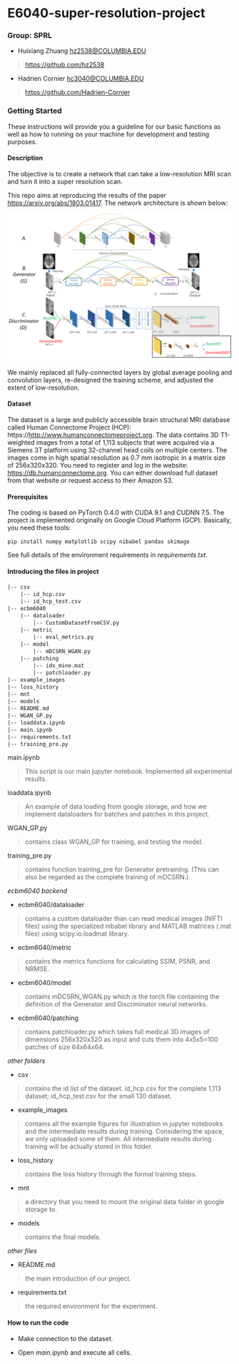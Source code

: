 # E6040-super-resolution-project


### Group: SPRL
* 	Huixiang Zhuang hz2538@COLUMBIA.EDU
>https://github.com/hz2538
* 	Hadrien Cornier hc3040@COLUMBIA.EDU
>https://github.com/Hadrien-Cornier

### Getting Started
These instructions will provide you a guideline for our basic functions as well as how to running on your machine for development and testing purposes.

#### Description 
The objective is to create a network that can take a low-resolution MRI scan and turn it into a super resolution scan.

This repo aims at reproducing the results of the paper https://arxiv.org/abs/1803.01417. The network architecture is shown below:

![Architecture](./example_images/architecture2.png)

We mainly replaced all fully-connected layers by global average pooling and convolution layers, re-designed the training scheme, and adjusted the extent of low-resolution. 

#### Dataset
The dataset is a large and publicly accessible brain structural MRI database called Human Connectome Project (HCP): https://http://www.humanconnectomeproject.org. The data contains 3D
T1-weighted images from a total of 1,113 subjects that were acquired via a Siemens 3T platform using 32-channel head coils on multiple centers. The images come in high spatial resolution as 0.7 mm isotropic in a matrix size of 256x320x320. You need to register and log in the website: https://db.humanconnectome.org. You can either download full dataset from that website or request access to their Amazon S3.

#### Prerequisites
The coding is based on PyTorch 0.4.0 with CUDA 9.1 and CUDNN 7.5. The project is implemented originally on Google Cloud Platform (GCP).
Basically, you need these tools:

    pip install numpy matplotlib scipy nibabel pandas skimage

See full details of the environment requirements in *requirements.txt*.

#### Introducing the files in project

    |-- csv
        |-- id_hcp.csv
        |-- id_hcp_test.csv
    |-- ecbm6040
        |-- dataloader
            |-- CustomDatasetFromCSV.py
        |-- metric
            |-- eval_metrics.py
        |-- model
            |-- mDCSRN_WGAN.py
        |-- patching
            |-- idx_mine.mat
            |-- patchloader.py
    |-- example_images
    |-- loss_history
    |-- mnt
    |-- models
    |-- README.md
    |-- WGAN_GP.py    
    |-- loaddata.ipynb
    |-- main.ipynb
    |-- requirements.txt
    |-- training_pre.py

        
            
main.ipynb
>This script is our main jupyter notebook. Implemented all experimental results.

loaddata.ipynb
>An example of data loading from google storage, and how we implement dataloaders for batches and patches in this project.

WGAN_GP.py
>contains class WGAN_GP for training, and testing the model.

training_pre.py
>contains function training_pre for Generator pretraining. (This can also be regarded as the complete training of mDCSRN.)

*ecbm6040 backend*

* ecbm6040/dataloader
>contains a custom dataloader than can read medical images (NIFTI files) using the specialized nibabel library and MATLAB matrices (.mat files) using scipy.io.loadmat library.

* ecbm6040/metric
>contains the metrics functions for calculating SSIM, PSNR, and NRMSE.

* ecbm6040/model
>contains mDCSRN_WGAN.py which is the torch file containing the definition of the Generator and Discriminator neural networks.

* ecbm6040/patching
>contains patchloader.py which takes full medical 3D images of dimensions 256x320x320 as input and cuts them into 4x5x5=100 patches of size 64x64x64.

*other folders*

* csv
>contains the id list of the dataset. id_hcp.csv for the complete 1,113 dataset; id_hcp_test.csv for the small 130 dataset.

* example_images
>contains all the example figures for illustration in jupyter notebooks and the intermediate results during training. Considering the space, we only uploaded some of them. All intermediate results during training will be actually stored in this folder.

* loss_history
>contains the loss history through the formal training steps.

* mnt
>a directory that you need to mount the original data folder in google storage to.

* models
>contains the final models.

*other files*

* README.md
>the main introduction of our project.

* requirements.txt
>the required environment for the experiment.

#### How to run the code 

* Make connection to the dataset.

* Open *main.ipynb* and execute all cells.

